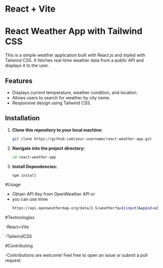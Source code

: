 # React + Vite

# React Weather App with Tailwind CSS

This is a simple weather application built with React.js and styled with Tailwind CSS. It fetches real-time weather data from a public API and displays it to the user.

## Features

- Displays current temperature, weather condition, and location.
- Allows users to search for weather by city name.
- Responsive design using Tailwind CSS.

## Installation

1. **Clone this repository to your local machine:**

   ```bash
   git clone https://github.com/your-username/react-weather-app.git
   ```

2. **Navigate into the project directory:**
   ```bash
   cd react-weather-app
   ```
3. **Install Dependencies:**
   ```bash
   npm install
   ```
#Usage
 - Obtain API Key from OpenWeather API or
 - you can use mine
   ```bash
   https://api.openweathermap.org/data/2.5/weather?q=${input}&appid=e2e4ac3a6533ab87f2366eaa5f1bd0f5
   ```
#Texhnologies

 -React+Vite
 
 -TailwindCSS

#Contributing

-Contributions are welcome! Feel free to open an issue or submit a pull request.
   
